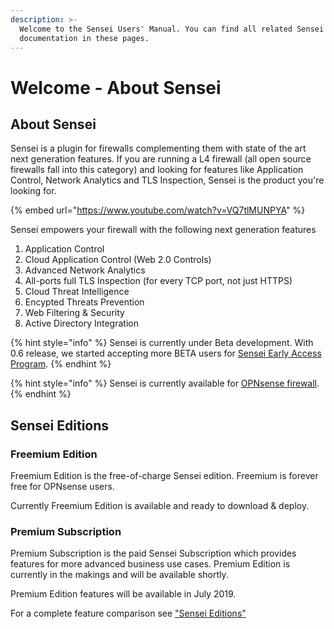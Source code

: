 ```yaml
---
description: >-
  Welcome to the Sensei Users' Manual. You can find all related Sensei
  documentation in these pages.
---
```


# Welcome - About Sensei

## About Sensei

Sensei is a plugin for firewalls complementing them with state of the art next generation features. If you are running a L4 firewall \(all open source firewalls fall into this category\) and looking for features like Application Control, Network Analytics and TLS Inspection, Sensei is the product you're looking for.  

{% embed url="https://www.youtube.com/watch?v=VQ7tlMUNPYA" %}

Sensei empowers your firewall with the following next generation features 

1. Application Control
2. Cloud Application Control \(Web 2.0 Controls\)
3. Advanced Network Analytics
4. All-ports full TLS Inspection \(for every TCP port, not just HTTPS\)
5. Cloud Threat Intelligence
6. Encypted Threats Prevention
7. Web Filtering & Security
8. Active Directory Integration

{% hint style="info" %}
Sensei is currently under Beta development. With 0.6 release, we started accepting more BETA users for [Sensei Early Access Program](https://www.sunnyvalley.io/sensei).
{% endhint %}

{% hint style="info" %}
Sensei is currently available for [OPNsense firewall](https://www.opnsense.org). 
{% endhint %}

## Sensei Editions

### Freemium Edition

Freemium Edition is the free-of-charge Sensei edition. Freemium is forever free for OPNsense users. 

Currently Freemium Edition is available and ready to download & deploy.

### Premium Subscription

Premium Subscription is the paid Sensei Subscription which provides features for more advanced business use cases. Premium Edition is currently in the makings and will be available shortly. 

Premium Edition features will be available in July 2019. 

For a complete feature comparison see ["Sensei Editions"](sensei-editions.md)



